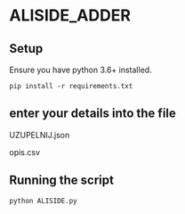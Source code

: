 # ALISIDE_ADDER
## Setup

Ensure you have python 3.6+ installed.

```
pip install -r requirements.txt

```


## enter your details into the file

UZUPELNIJ.json 

opis.csv


## Running the script


```
python ALISIDE.py

```
